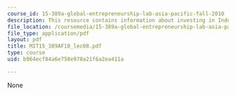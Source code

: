 ```yaml
---
course_id: 15-389a-global-entrepreneurship-lab-asia-pacific-fall-2010
description: This resource contains information about investing in Indonesia.
file_location: /coursemedia/15-389a-global-entrepreneurship-lab-asia-pacific-fall-2010/b964ecf84a6e758e978a21f6a2ea411a_MIT15_389AF10_lec08.pdf
file_type: application/pdf
layout: pdf
title: MIT15_389AF10_lec08.pdf
type: course
uid: b964ecf84a6e758e978a21f6a2ea411a

---
```

None